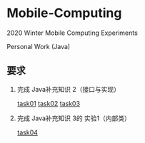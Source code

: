 # Mobile-Computing

2020 Winter Mobile Computing Experiments

Personal Work (Java)

## 要求
1. 完成 Java补充知识 2（接口与实现）

   [task01](https://github.com/Voychek1024/Mobile-Computing/tree/main/ex04/task01) [task02](https://github.com/Voychek1024/Mobile-Computing/tree/main/ex04/task02) [task03](https://github.com/Voychek1024/Mobile-Computing/tree/main/ex04/task03)

2. 完成 Java补充知识 3的 实验1（内部类）

   [task04](https://github.com/Voychek1024/Mobile-Computing/tree/main/ex04/task04)

